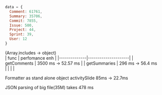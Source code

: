 ```javascript
data = {
  Comment: 61761,
  Summary: 35706,
  Commit: 7855,
  Issue: 500,
  Project: 44,
  Sprint: 39,
  User: 12
}
```
 (Array.includes -> object)\
 | func         | perfomance enh      |
 |--------------|---------------------|
 | getComments  | 3500 ms -> 52.57 ms |
 | getSummaries | 296 ms -> 56.4 ms   |
 |              |                     |

Formatter as stand alone object
activitySlide 85ms -> 22.7ms

JSON parsing of big file(35M) takes 478 ms
